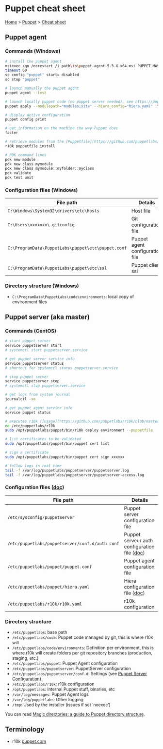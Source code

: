 # Puppet cheat sheet

[Home](../readme.md) > [Puppet](./readme.md) > [Cheat sheet](./cheatsheet.md)

## Puppet agent

### Commands (Windows)

```bash
# install the puppet agent
msiexec /qn /norestart /i path\to\puppet-agent-5.3.X-x64.msi PUPPET_MASTER_SERVER=mypuppetmastername /l*v C:\msipuppetlog.txt
timeout 60
sc config "puppet" start= disabled
sc stop "puppet"

# launch manually the puppet agent
puppet agent --test

# launch locally puppet code (no puppet server needed), see https://puppet.com/docs/puppet/5.3/man/apply.html
puppet apply --modulepath="modules;site" --hiera_config="hiera.yaml" .\manifests\site.pp

# display active configuration
puppet config print

# get information on the machine the way Puppet does
facter

# retrieve modules from the [Puppetfile](https://github.com/puppetlabs/r10k/blob/master/doc/puppetfile.mkd)
r10k puppetfile install

# PDK command lines
pdk new module
pdk new class mymodule
pdk new class mymodule::myfolder::myclass
pdk validate
pdk test unit
```

### Configuration files (Windows)

| File path                                          | Details                          |
| -------------------------------------------------- | -------------------------------- |
| `C:\Windows\System32\drivers\etc\hosts`            | Host file                        |
| `C:\Users\xxxxxxx\.gitconfig`                      | Git configuration file           |
| `C:\ProgramData\PuppetLabs\puppet\etc\puppet.conf` | Puppet agent configuration file  |
| `C:\ProgramData\PuppetLabs\puppet\etc\ssl`         | Puppet client ssl                |

### Directory structure (Windows)

- `C:\ProgramData\PuppetLabs\code\environments`: local copy of environment files

## Puppet server (aka master)

### Commands (CentOS)

```bash
# start puppet server
service puppetserver start
# systemctl start puppetserver.service

# get puppet server service info
service puppetserver status
# shortcut for systemctl status puppetserver.service

# stop puppet server
service puppetserver stop
# systemctl stop puppetserver.service

# get logs from system journal
journalctl -xe

# get puppet agent service info
service puppet status

# executes r10k ([usage](https://github.com/puppetlabs/r10k/blob/master/doc/dynamic-environments/usage.mkd))
cd /etc/puppetlabs/r10k
sudo /opt/puppetlabs/puppet/bin/r10k deploy environment --puppetfile

# list certificates to be validated
sudo /opt/puppetlabs/puppet/bin/puppet cert list

# sign a certificate
sudo /opt/puppetlabs/puppet/bin/puppet cert sign xxxxxx

# follow logs in real time
tail -f /var/log/puppetlabs/puppetserver/puppetserver.log
tail -f /var/log/puppetlabs/puppetserver/puppetserver-access.log
```

### Configuration files ([doc](https://puppet.com/docs/puppetserver/5.1/configuration.html))

| File path                                       | Details                                 |
| ----------------------------------------------- | --------------------------------------- |
| `/etc/sysconfig/puppetserver`                   | Puppet server configuration file        |
| `/etc/puppetlabs/puppetserver/conf.d/auth.conf` | Puppet serveur auth configuration file ([doc](https://puppet.com/docs/puppetserver/5.1/config_file_auth.html)) |
| `/etc/puppetlabs/puppet/puppet.conf`            | Puppet agent configuration file         |
| `/etc/puppetlabs/puppet/hiera.yaml`             | Hiera configuration file ([doc](https://puppet.com/docs/puppet/5.3/hiera_intro.html)) |
| `/etc/puppetlabs/r10k/r10k.yaml`                | r10k configuration                      |

### Directory structure

- `/etc/puppetlabs`: base path
- `/etc/puppetlabs/code`: Puppet code managed by git, this is where r10k will
- `/etc/puppetlabs/code/environments`: Definition per environment, this is where r10k will create folders per git repository branches (production, staging, etc.)
- `/etc/puppetlabs/puppet`: Puppet Agent configuration
- `/etc/puppetlabs/puppetserver`: PuppetServer configuration
- `/etc/puppetlabs/puppetserver/conf.d`: Settings (see [Puppet Server Configuration](https://puppet.com/docs/puppetserver/5.1/configuration.html))
- `/etc/puppetlabs/r10k`: r10k configuration
- `/opt/puppetlabs`: Internal Puppet stuff, binaries, etc
- `/var/log/messages`: Puppet Agent logs
- `/var/log/puppetlabs`: Other logging
- `/tmp`: Used by the installer (issues if set ‘noexec’)

You can read [Magic directories: a guide to Puppet directory structure](https://puppet.com/blog/magic-directories-guide-to-puppet-directory-structure).

## Terminology

- r10k [puppet.com](https://puppet.com/blog/git-workflows-puppet-and-r10k)
